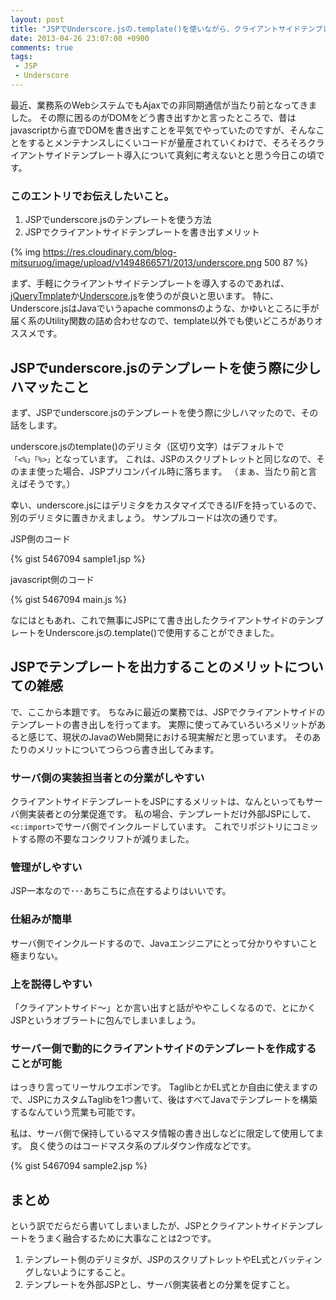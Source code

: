 ```yaml
---
layout: post
title: "JSPでUnderscore.jsの.template()を使いながら、クライアントサイドテンプレートとJSPの融合について思いを馳せる"
date: 2013-04-26 23:07:00 +0900
comments: true
tags: 
 - JSP
 - Underscore
---
```


最近、業務系のWebシステムでもAjaxでの非同期通信が当たり前となってきました。
その際に困るのがDOMをどう書き出すかと言ったところで、昔はjavascriptから直でDOMを書き出すことを平気でやっていたのですが、そんなことをするとメンテナンスしにくいコードが量産されていくわけで、そろそろクライアントサイドテンプレート導入について真剣に考えないとと思う今日この頃です。

<!-- more -->

### このエントリでお伝えしたいこと。

1.  JSPでunderscore.jsのテンプレートを使う方法
2.  JSPでクライアントサイドテンプレートを書き出すメリット

{% img https://res.cloudinary.com/blog-mitsuruog/image/upload/v1494866571/2013/underscore.png 500 87 %}

まず、手軽にクライアントサイドテンプレートを導入するのであれば、[jQueryTmplate](https://github.com/jquery/jquery-tmpl)か[Underscore.js](http://underscorejs.org/)を使うのが良いと思います。
特に、Underscore.jsはJavaでいうapache commonsのような、かゆいところに手が届く系のUtility関数の詰め合わせなので、template以外でも使いどころがありオススメです。

## JSPでunderscore.jsのテンプレートを使う際に少しハマッたこと

まず、JSPでunderscore.jsのテンプレートを使う際に少しハマッたので、その話をします。

underscore.jsのtemplate()のデリミタ（区切り文字）はデフォルトで`「<%」「%>」`となっています。
これは、JSPのスクリプトレットと同じなので、そのまま使った場合、JSPプリコンパイル時に落ちます。
（まぁ、当たり前と言えばそうです。）

幸い、underscore.jsにはデリミタをカスタマイズできるI/Fを持っているので、別のデリミタに置きかえましょう。
サンプルコードは次の通りです。

JSP側のコード

{% gist 5467094 sample1.jsp %}

javascript側のコード

{% gist 5467094 main.js %}

なにはともあれ、これで無事にJSPにて書き出したクライアントサイドのテンプレートをUnderscore.jsの.template()で使用することができました。

## JSPでテンプレートを出力することのメリットについての雑感

で、ここから本題です。
ちなみに最近の業務では、JSPでクライアントサイドのテンプレートの書き出しを行ってます。
実際に使ってみていろいろメリットがあると感じて、現状のJavaのWeb開発における現実解だと思っています。
そのあたりのメリットについてつらつら書き出してみます。

### サーバ側の実装担当者との分業がしやすい

クライアントサイドテンプレートをJSPにするメリットは、なんといってもサーバ側実装者との分業促進です。
私の場合、テンプレートだけ外部JSPにして、`<c:import>`でサーバ側でインクルードしています。
これでリポジトリにコミットする際の不要なコンクリフトが減りました。

### 管理がしやすい

JSP一本なので･･･あちこちに点在するよりはいいです。

### 仕組みが簡単

サーバ側でインクルードするので、Javaエンジニアにとって分かりやすいこと極まりない。

### 上を説得しやすい

「クライアントサイド～」とか言い出すと話がややこしくなるので、とにかくJSPというオブラートに包んでしまいましょう。

### サーバー側で動的にクライアントサイドのテンプレートを作成することが可能 

はっきり言ってリーサルウエポンです。
TaglibとかEL式とか自由に使えますので、JSPにカスタムTaglibを1つ書いて、後はすべてJavaでテンプレートを構築するなんていう荒業も可能です。

私は、サーバ側で保持しているマスタ情報の書き出しなどに限定して使用してます。
良く使うのはコードマスタ系のプルダウン作成などです。

{% gist 5467094 sample2.jsp %}

## まとめ

という訳でだらだら書いてしまいましたが、JSPとクライアントサイドテンプレートをうまく融合するために大事なことは2つです。

1.  テンプレート側のデリミタが、JSPのスクリプトレットやEL式とバッティングしないようにすること。
2.  テンプレートを外部JSPとし、サーバ側実装者との分業を促すこと。
